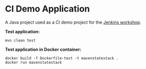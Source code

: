 # CI Demo Application
A Java project used as a CI demo project for the [Jenkins workshop](https://sebivenlo.github.io/jenkins/).

**Test application:**
```
mvn clean test
```

**Test application in Docker container:**
```
docker build -f Dockerfile-test -t mavenstatestack .
docker run mavenstatestack
```
